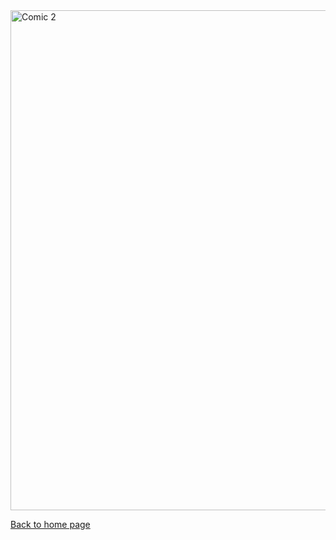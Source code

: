 <img src="https://nicolascuello.github.io/Stellar-MADE/images/comics_EN/comics_en002.jpeg" alt="Comic 2" width="800"/>

[Back to home page](https://nicolascuello.github.io/Stellar-MADE/)